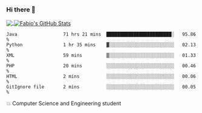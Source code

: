 ### Hi there 👋
<a href="https://github.com/fabiovincenzi/fabiovincenzi">
  <img align="center" src="https://github-readme-stats.vercel.app/api/top-langs/?username=fabiovincenzi&title_color=ffffff&text_color=c9cacc&icon_color=2bbc8a&bg_color=1d1f21&langs_count=3" />
</a>
<a href="https://github.com/fabiovincenzi/fabiovincenzi">
  <img align="center" src="https://github-readme-stats.vercel.app/api?username=fabiovincenzi&show_icons=true&line_height=27&count_private=true&title_color=ffffff&text_color=c9cacc&icon_color=2bbc8a&bg_color=1d1f21" alt="Fabio's GitHub Stats" />
</a>
<!--START_SECTION:waka-->

```text
Java                 71 hrs 21 mins  ████████████████████████░   95.86 %
Python               1 hr 35 mins    ▓░░░░░░░░░░░░░░░░░░░░░░░░   02.13 %
XML                  59 mins         ▒░░░░░░░░░░░░░░░░░░░░░░░░   01.33 %
PHP                  20 mins         ░░░░░░░░░░░░░░░░░░░░░░░░░   00.46 %
HTML                 2 mins          ░░░░░░░░░░░░░░░░░░░░░░░░░   00.06 %
GitIgnore file       2 mins          ░░░░░░░░░░░░░░░░░░░░░░░░░   00.05 %
```

<!--END_SECTION:waka-->

:boom: Computer Science and Engineering student
